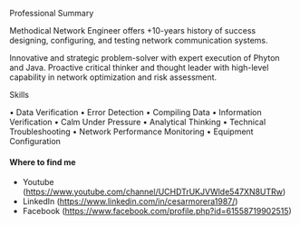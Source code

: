 Professional Summary

Methodical Network Engineer offers +10-years history of success designing, configuring, and testing network communication systems.

Innovative and strategic problem-solver with expert execution of Phyton and Java. Proactive critical thinker and thought leader with high-level capability in network optimization and risk assessment.

Skills

• Data Verification 
• Error Detection 
• Compiling Data
• Information Verification 
• Calm Under Pressure 
• Analytical Thinking
• Technical Troubleshooting 
• Network Performance Monitoring 
• Equipment Configuration

#### Where to find me

- Youtube (https://www.youtube.com/channel/UCHDTrUKJVWlde547XN8UTRw)
- LinkedIn (https://www.linkedin.com/in/cesarmorera1987/)
- Facebook (https://www.facebook.com/profile.php?id=61558719902515)
